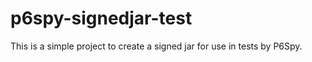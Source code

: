 p6spy-signedjar-test
=====

This is a simple project to create a signed jar for use in tests by P6Spy.  

